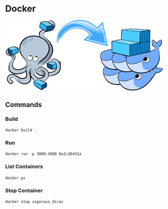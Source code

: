 # Docker

![Docker, the Docker mascot](/docs/assets/images/docker.png)

## Commands
### Build
`docker build .`
### Run
`docker run -p 3000:3000 8a1c26431a`
### List Containers
`docker ps`
### Stop Container
`docker stop vigorous_dirac`
